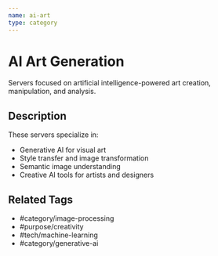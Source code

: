 ```yaml
---
name: ai-art
type: category
---
```


# AI Art Generation

Servers focused on artificial intelligence-powered art creation, manipulation, and analysis.

## Description

These servers specialize in:

- Generative AI for visual art
- Style transfer and image transformation
- Semantic image understanding
- Creative AI tools for artists and designers

## Related Tags

- #category/image-processing
- #purpose/creativity
- #tech/machine-learning
- #category/generative-ai
